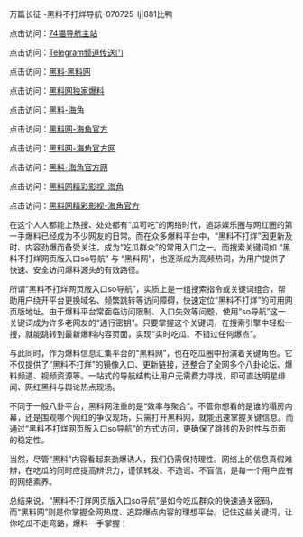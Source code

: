 万篇长征 -黑料不打烊导航-070725-lj|881比鸭

点击访问：<a href="https://74mao.com/">74猫导航主站</a>

点击访问：<a href="https://74mao.com/">Telegram频道传送门</a>

点击访问：<a href="https://heiliaolvzlu3.pages.dev">黑料·黑料网</a>

点击访问：<a href="https://heiliaoyvnrda.pages.dev">黑料网独家爆料</a>


点击访问：<a href="https://haef.pages.dev/">黑料-海角</a>

点击访问：<a href="https://qfwfg.pages.dev//">黑料网-海角官方</a>

点击访问：<a href="https://tyer.pages.dev/">黑料网-海角官方网</a>

点击访问：<a href="https://ert-6he.pages.dev/">黑料-海角官方网</a>

点击访问：<a href="https://fge-7ja.pages.dev/">黑料网精彩影视-海角</a>

点击访问：<a href="https://gdas.pages.dev/">黑料网精彩影视-海角官方</a>

在这个人人都能上热搜、处处都有“瓜可吃”的网络时代，追踪娱乐圈与网红圈的第一手爆料已经成为不少网友的日常。而在众多爆料平台中，“黑料不打烊”因更新及时、内容劲爆而备受关注，成为“吃瓜群众”的常用入口之一。而搜索关键词如 “黑料不打烊网页版入口so导航” 与 “黑料网”，也逐渐成为高频热词，为用户提供了快速、安全访问爆料源头的有效路径。

所谓“黑料不打烊网页版入口so导航”，实质上是一组搜索指令或关键词组合，帮助用户绕开平台更换域名、频繁跳转等访问障碍，快速定位“黑料不打烊”的可用网页版地址。由于爆料平台常面临访问限制、入口失效等问题，使用“so导航”这一关键词成为许多老网友的“通行密钥”。只要掌握这个关键词，在搜索引擎中轻松一搜，就能跳转到最新爆料内容页面，实现“实时吃瓜、不错过任何爆点”。

与此同时，作为爆料信息汇集平台的“黑料网”，也在吃瓜圈中扮演着关键角色。它不仅提供了“黑料不打烊”的镜像入口、更新链接，还整合了全网多个八卦论坛、爆料频道、视频资源等。一站式的导航结构让用户无需费力寻找，即可直达明星绯闻、网红黑料与舆论热点现场。

不同于一般八卦平台，黑料网注重的是“效率与聚合”。不管你想看的是谁的塌房内幕，还是围观哪个网红的争议现场，只需打开黑料网，就能迅速掌握关键信息。而通过“黑料不打烊网页版入口so导航”的方式访问，更确保了跳转的及时性与页面的稳定性。

当然，尽管“黑料”内容看起来劲爆诱人，我们仍需保持理性。网络上的信息真假难辨，在吃瓜的同时应提高辨识力，谨慎转发、不造谣、不盲信，是每一个用户应有的网络素养。

总结来说，“黑料不打烊网页版入口so导航”是如今吃瓜群众的快速通关密码，而“黑料网”则是你掌握全网热度、追踪爆点内容的理想平台。记住这些关键词，让你吃瓜不走弯路，爆料一手掌握！
